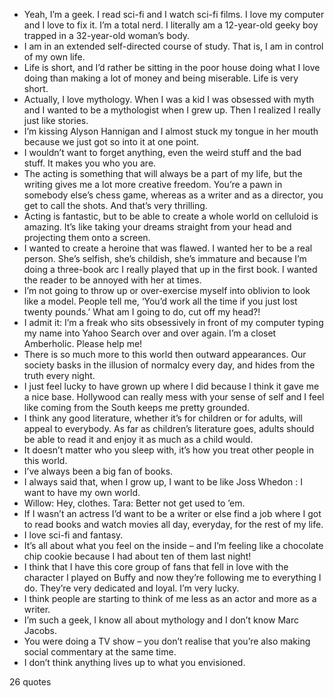  - Yeah, I’m a geek. I read sci-fi and I watch sci-fi films. I love my computer and I love to fix it. I’m a total nerd. I literally am a 12-year-old geeky boy trapped in a 32-year-old woman’s body.
 - I am in an extended self-directed course of study. That is, I am in control of my own life.
 - Life is short, and I’d rather be sitting in the poor house doing what I love doing than making a lot of money and being miserable. Life is very short.
 - Actually, I love mythology. When I was a kid I was obsessed with myth and I wanted to be a mythologist when I grew up. Then I realized I really just like stories.
 - I’m kissing Alyson Hannigan and I almost stuck my tongue in her mouth because we just got so into it at one point.
 - I wouldn’t want to forget anything, even the weird stuff and the bad stuff. It makes you who you are.
 - The acting is something that will always be a part of my life, but the writing gives me a lot more creative freedom. You’re a pawn in somebody else’s chess game, whereas as a writer and as a director, you get to call the shots. And that’s very thrilling.
 - Acting is fantastic, but to be able to create a whole world on celluloid is amazing. It’s like taking your dreams straight from your head and projecting them onto a screen.
 - I wanted to create a heroine that was flawed. I wanted her to be a real person. She’s selfish, she’s childish, she’s immature and because I’m doing a three-book arc I really played that up in the first book. I wanted the reader to be annoyed with her at times.
 - I’m not going to throw up or over-exercise myself into oblivion to look like a model. People tell me, ‘You’d work all the time if you just lost twenty pounds.’ What am I going to do, cut off my head?!
 - I admit it: I’m a freak who sits obsessively in front of my computer typing my name into Yahoo Search over and over again. I’m a closet Amberholic. Please help me!
 - There is so much more to this world then outward appearances. Our society basks in the illusion of normalcy every day, and hides from the truth every night.
 - I just feel lucky to have grown up where I did because I think it gave me a nice base. Hollywood can really mess with your sense of self and I feel like coming from the South keeps me pretty grounded.
 - I think any good literature, whether it’s for children or for adults, will appeal to everybody. As far as children’s literature goes, adults should be able to read it and enjoy it as much as a child would.
 - It doesn’t matter who you sleep with, it’s how you treat other people in this world.
 - I’ve always been a big fan of books.
 - I always said that, when I grow up, I want to be like Joss Whedon : I want to have my own world.
 - Willow: Hey, clothes. Tara: Better not get used to ’em.
 - If I wasn’t an actress I’d want to be a writer or else find a job where I got to read books and watch movies all day, everyday, for the rest of my life.
 - I love sci-fi and fantasy.
 - It’s all about what you feel on the inside – and I’m feeling like a chocolate chip cookie because I had about ten of them last night!
 - I think that I have this core group of fans that fell in love with the character I played on Buffy and now they’re following me to everything I do. They’re very dedicated and loyal. I’m very lucky.
 - I think people are starting to think of me less as an actor and more as a writer.
 - I’m such a geek, I know all about mythology and I don’t know Marc Jacobs.
 - You were doing a TV show – you don’t realise that you’re also making social commentary at the same time.
 - I don’t think anything lives up to what you envisioned.

26 quotes